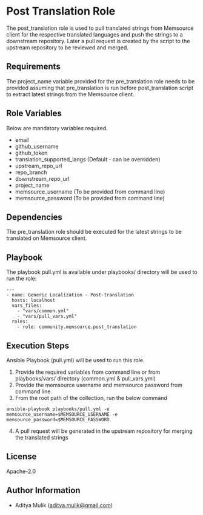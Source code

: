 Post Translation Role
=========

The post_translation role is used to pull translated strings from Memsource client for the respective translated languages and push the strings to a downstream repository. Later a pull request is created by the script to the upstream repository to be reviewed and merged.

Requirements
------------

The project_name variable provided for the pre_translation role needs to be provided assuming that pre_translation is run before post_translation script to extract latest strings from the Memsource client.

Role Variables
--------------

Below are mandatory variables required.
- email
- github_username
- github_token
- translation_supported_langs (Default - can be overridden) 
- upstream_repo_url
- repo_branch
- downstream_repo_url
- project_name
- memsource_username (To be provided from command line)
- memsource_password (To be provided from command line)

Dependencies
------------

The pre_translation role should be executed for the latest strings to be translated on Memsource client.

Playbook
----------------

The playbook pull.yml is available under playbooks/ directory will be used to run the role:

    ---
    - name: Generic Localization - Post-translation
      hosts: localhost
      vars_files:
        - "vars/common.yml"
        - "vars/pull_vars.yml"
      roles:
        - role: community.memsource.post_translation

Execution Steps
---------------

Ansible Playbook (pull.yml) will be used to run this role.

1. Provide the required variables from command line or from playbooks/vars/ directory (common.yml & pull_vars.yml)
2. Provide the memsource username and memsource password from command line
3. From the root path of the collection, run the below command

```ansible-playbook playbooks/pull.yml -e memsource_username=$MEMSOURCE_USERNAME -e memsource_password=$MEMSOURCE_PASSWORD```

4. A pull request will be generated in the upstream repository for merging the translated strings

License
-------

Apache-2.0

Author Information
------------------
 - Aditya Mulik (aditya.mulik@gmail.com)

